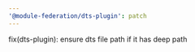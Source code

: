 ```yaml
---
'@module-federation/dts-plugin': patch
---
```


fix(dts-plugin): ensure dts file path if it has deep path
